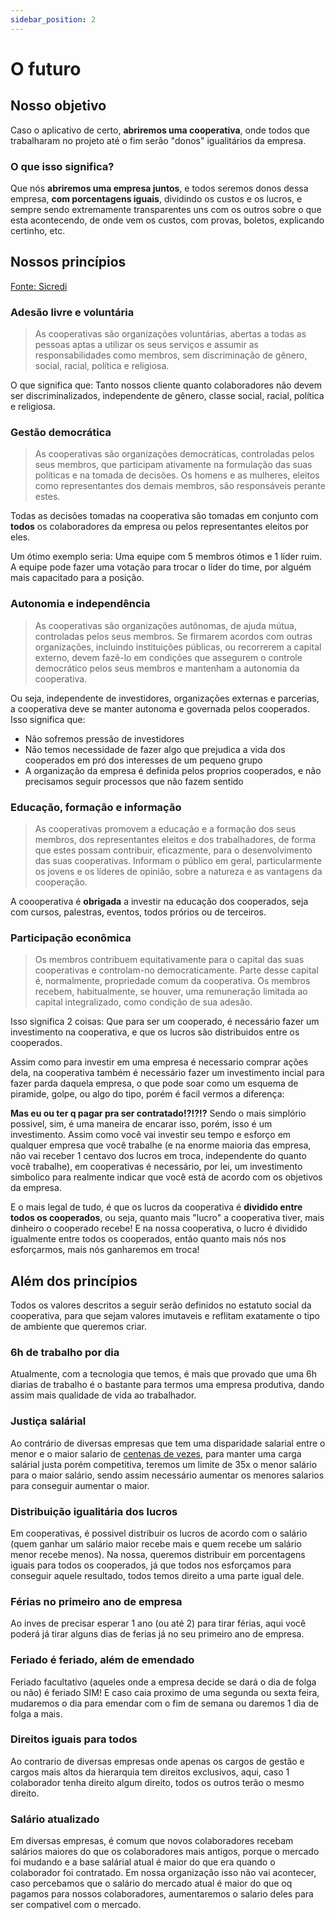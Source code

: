 ```yaml
---
sidebar_position: 2
---
```


# O futuro

## Nosso objetivo

Caso o aplicativo de certo, **abriremos uma cooperativa**, onde todos que trabalharam no projeto até o fim serão "donos" igualitários da empresa.

### O que isso significa?

Que nós **abriremos uma empresa juntos**, e todos seremos donos dessa empresa, **com porcentagens iguais**, dividindo os custos e os lucros, e sempre sendo extremamente transparentes uns com os outros sobre o que esta acontecendo, de onde vem os custos, com provas, boletos, explicando certinho, etc.

## Nossos princípios

[Fonte: Sicredi](https://www.sicredi.com.br/coop/norte/principios-do-cooperativismo/)

### Adesão livre e voluntária

> As cooperativas são organizações voluntárias, abertas a todas as pessoas aptas a utilizar os seus serviços e assumir as responsabilidades como membros, sem discriminação de gênero, social, racial, política e religiosa.

O que significa que: Tanto nossos cliente quanto colaboradores não devem ser discriminalizados, independente de gênero, classe social, racial, política e religiosa.

### Gestão democrática

> As cooperativas são organizações democráticas, controladas pelos seus membros, que participam ativamente na formulação das suas políticas e na tomada de decisões. Os homens e as mulheres, eleitos como representantes dos demais membros, são responsáveis perante estes.

Todas as decisões tomadas na cooperativa são tomadas em conjunto com **todos** os colaboradores da empresa ou pelos representantes eleitos por eles.

Um ótimo exemplo seria: Uma equipe com 5 membros ótimos e 1 líder ruim. A equipe pode fazer uma votação para trocar o líder do time, por alguém mais capacitado para a posição.

### Autonomia e independência

> As cooperativas são organizações autônomas, de ajuda mútua, controladas pelos seus membros. Se firmarem acordos com outras organizações, incluindo instituições públicas, ou recorrerem a capital externo, devem fazê-lo em condições que assegurem o controle democrático pelos seus membros e mantenham a autonomia da cooperativa.

Ou seja, independente de investidores, organizações externas e parcerias, a cooperativa deve se manter autonoma e governada pelos cooperados. Isso significa que:

- Não sofremos pressão de investidores
- Não temos necessidade de fazer algo que prejudica a vida dos cooperados em pró dos interesses de um pequeno grupo
- A organização da empresa é definida pelos proprios cooperados, e não precisamos seguir processos que não fazem sentido

### Educação, formação e informação

> As cooperativas promovem a educação e a formação dos seus membros, dos representantes eleitos e dos trabalhadores, de forma que estes possam contribuir, eficazmente, para o desenvolvimento das suas cooperativas. Informam o público em geral, particularmente os jovens e os líderes de opinião, sobre a natureza e as vantagens da cooperação.

A coooperativa é **obrigada** a investir na educação dos cooperados, seja com cursos, palestras, eventos, todos prórios ou de terceiros.

### Participação econômica

> Os membros contribuem equitativamente para o capital das suas cooperativas e controlam-no democraticamente. Parte desse capital é, normalmente, propriedade comum da cooperativa. Os membros recebem, habitualmente, se houver, uma remuneração limitada ao capital integralizado, como condição de sua adesão.

Isso significa 2 coisas: Que para ser um cooperado, é necessário fazer um investimento na cooperativa, e que os lucros são distribuidos entre os cooperados.

Assim como para investir em uma empresa é necessario comprar ações dela, na cooperativa também é necessário fazer um investimento incial para fazer parda daquela empresa, o que pode soar como um esquema de piramide, golpe, ou algo do tipo, porém é facil vermos a diferença:

**Mas eu ou ter q pagar pra ser contratado!?!?!?** Sendo o mais simplório possivel, sim, é uma maneira de encarar isso, porém, isso é um investimento. Assim como você vai investir seu tempo e esforço em qualquer empresa que você trabalhe (e na enorme maioria das empresa, não vai receber 1 centavo dos lucros em troca, independente do quanto você trabalhe), em cooperativas é necessário, por lei, um investimento simbolico para realmente indicar que você está de acordo com os objetivos da empresa.

E o mais legal de tudo, é que os lucros da cooperativa é **dividido entre todos os cooperados**, ou seja, quanto mais "lucro" a cooperativa tiver, mais dinheiro o cooperado recebe! E na nossa cooperativa, o lucro é dividido igualmente entre todos os cooperados, então quanto mais nós nos esforçarmos, mais nós ganharemos em troca!

## Além dos princípios

Todos os valores descritos a seguir serão definidos no estatuto social da cooperativa, para que sejam valores imutaveis e reflitam exatamente o tipo de ambiente que queremos criar.

### 6h de trabalho por dia

Atualmente, com a tecnologia que temos, é mais que provado que uma 6h diarias de trabalho é o bastante para termos uma empresa produtiva, dando assim mais qualidade de vida ao trabalhador.

### Justiça salárial

Ao contrário de diversas empresas que tem uma disparidade salarial entre o menor e o maior salario de [centenas de vezes](https://www1.folha.uol.com.br/mercado/2023/04/disparidade-salarial-pode-ser-embriao-para-escandalos-como-o-da-americanas.shtml#:~:text=Americanas%3A%20maior%20sal%C3%A1rio%20era%20431,04%2F2023%20%2D%20Mercado%20%2D%20Folha), para manter uma carga salárial justa porém competitiva, teremos um limite de 35x o menor salário para o maior salário, sendo assim necessário aumentar os menores salarios para conseguir aumentar o maior.

### Distribuição igualitária dos lucros

Em cooperativas, é possivel distribuir os lucros de acordo com o salário (quem ganhar um salário maior recebe mais e quem recebe um salário menor recebe menos). Na nossa, queremos distribuir em porcentagens iguais para todos os cooperados, já que todos nos esforçamos para conseguir aquele resultado, todos temos direito a uma parte igual dele.

### Férias no primeiro ano de empresa

Ao inves de precisar esperar 1 ano (ou até 2) para tirar férias, aqui você poderá já tirar alguns dias de ferias já no seu primeiro ano de empresa.

### Feriado é feriado, além de emendado

Feriado facultativo (aqueles onde a empresa decide se dará o dia de folga ou não) é feriado SIM! E caso caia proximo de uma segunda ou sexta feira, mudaremos o dia para emendar com o fim de semana ou daremos 1 dia de folga a mais.

### Direitos iguais para todos

Ao contrario de diversas empresas onde apenas os cargos de gestão e cargos mais altos da hierarquia tem direitos exclusivos, aqui, caso 1 colaborador tenha direito algum direito, todos os outros terão o mesmo direito.

### Salário atualizado

Em diversas empresas, é comum que novos colaboradores recebam salários maiores do que os colaboradores mais antigos, porque o mercado foi mudando e a base salárial atual é maior do que era quando o colaborador foi contratado. Em nossa organização isso não vai acontecer, caso percebamos que o salário do mercado atual é maior do que oq pagamos para nossos colaboradores, aumentaremos o salario deles para ser compativel com o mercado.

